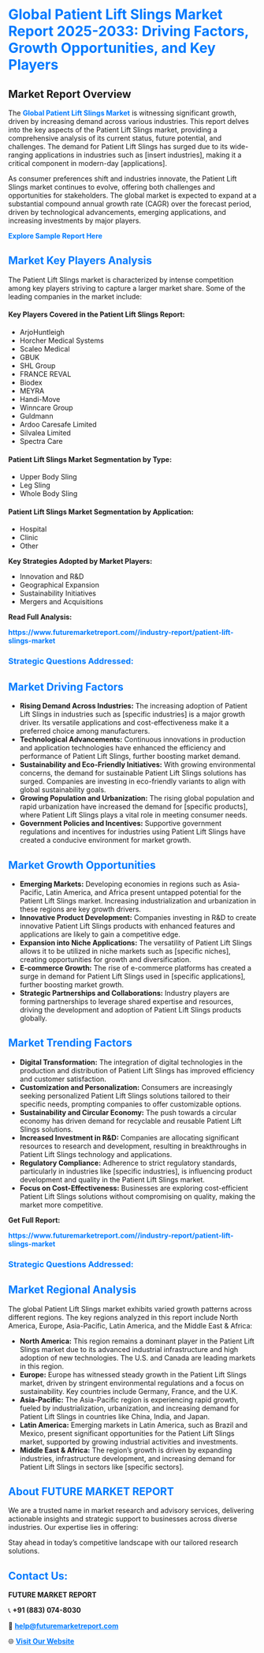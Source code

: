 <h1 style="color: #007BFF;">Global Patient Lift Slings Market Report 2025-2033: Driving Factors, Growth Opportunities, and Key Players</h1>

<section id="overview">
<h2>Market Report Overview</h2>
<p>The <a href="https://www.futuremarketreport.com//industry-report/patient-lift-slings-market" style="color: #007BFF; text-decoration: none;"><strong>Global Patient Lift Slings Market</strong></a> is witnessing significant growth, driven by increasing demand across various industries. This report delves into the key aspects of the Patient Lift Slings market, providing a comprehensive analysis of its current status, future potential, and challenges. The demand for Patient Lift Slings has surged due to its wide-ranging applications in industries such as [insert industries], making it a critical component in modern-day [applications].</p>
<p>As consumer preferences shift and industries innovate, the Patient Lift Slings market continues to evolve, offering both challenges and opportunities for stakeholders. The global market is expected to expand at a substantial compound annual growth rate (CAGR) over the forecast period, driven by technological advancements, emerging applications, and increasing investments by major players.</p>
</section>

<section id="overview">
<p><a href="https://www.futuremarketreport.com//request-sample/reportId=77492" style="color: #007BFF; text-decoration: none;"><strong>Explore Sample Report Here</strong></a></p>
</section>

<section id="key-players">
<h2 style="color: #007BFF;">Market Key Players Analysis</h2>
<p>The Patient Lift Slings market is characterized by intense competition among key players striving to capture a larger market share. Some of the leading companies in the market include:</p>
<h4>Key Players Covered in the Patient Lift Slings Report:</h4>
<ul><li>ArjoHuntleigh</li><li>Horcher Medical Systems</li><li>Scaleo Medical</li><li>GBUK</li><li>SHL Group</li><li>FRANCE REVAL</li><li>Biodex</li><li>MEYRA</li><li>Handi-Move</li><li>Winncare Group</li><li>Guldmann</li><li>Ardoo Caresafe Limited</li><li>Silvalea Limited</li><li>Spectra Care</li></ul>
<h4>Patient Lift Slings Market Segmentation by Type:</h4>
<ul><li>Upper Body Sling</li><li>Leg Sling</li><li>Whole Body Sling</li></ul>

<h4>Patient Lift Slings Market Segmentation by Application:</h4>
<ul><li>Hospital</li><li>Clinic</li><li>Other</li></ul>
<p><strong>Key Strategies Adopted by Market Players:</strong></p>
<ul>
<li>Innovation and R&D</li>
<li>Geographical Expansion</li>
<li>Sustainability Initiatives</li>
<li>Mergers and Acquisitions</li>
</ul>
</section>

<section>
<p><strong>Read Full Analysis: </strong></p><a href="https://www.futuremarketreport.com//industry-report/patient-lift-slings-market" style="color: #007BFF; text-decoration: none;"><strong>https://www.futuremarketreport.com//industry-report/patient-lift-slings-market</strong></a>
<h3 style="color: #007BFF;">Strategic Questions Addressed:</h3>
</section>

<section id="driving-factors">
<h2 style="color: #007BFF;">Market Driving Factors</h2>
<ul>
<li><strong>Rising Demand Across Industries:</strong> The increasing adoption of Patient Lift Slings in industries such as [specific industries] is a major growth driver. Its versatile applications and cost-effectiveness make it a preferred choice among manufacturers.</li>
<li><strong>Technological Advancements:</strong> Continuous innovations in production and application technologies have enhanced the efficiency and performance of Patient Lift Slings, further boosting market demand.</li>
<li><strong>Sustainability and Eco-Friendly Initiatives:</strong> With growing environmental concerns, the demand for sustainable Patient Lift Slings solutions has surged. Companies are investing in eco-friendly variants to align with global sustainability goals.</li>
<li><strong>Growing Population and Urbanization:</strong> The rising global population and rapid urbanization have increased the demand for [specific products], where Patient Lift Slings plays a vital role in meeting consumer needs.</li>
<li><strong>Government Policies and Incentives:</strong> Supportive government regulations and incentives for industries using Patient Lift Slings have created a conducive environment for market growth.</li>
</ul>
</section>

<section id="growth-opportunities">
<h2 style="color: #007BFF;">Market Growth Opportunities</h2>
<ul>
<li><strong>Emerging Markets:</strong> Developing economies in regions such as Asia-Pacific, Latin America, and Africa present untapped potential for the Patient Lift Slings market. Increasing industrialization and urbanization in these regions are key growth drivers.</li>
<li><strong>Innovative Product Development:</strong> Companies investing in R&D to create innovative Patient Lift Slings products with enhanced features and applications are likely to gain a competitive edge.</li>
<li><strong>Expansion into Niche Applications:</strong> The versatility of Patient Lift Slings allows it to be utilized in niche markets such as [specific niches], creating opportunities for growth and diversification.</li>
<li><strong>E-commerce Growth:</strong> The rise of e-commerce platforms has created a surge in demand for Patient Lift Slings used in [specific applications], further boosting market growth.</li>
<li><strong>Strategic Partnerships and Collaborations:</strong> Industry players are forming partnerships to leverage shared expertise and resources, driving the development and adoption of Patient Lift Slings products globally.</li>
</ul>
</section>

<section id="trending-factors">
<h2 style="color: #007BFF;">Market Trending Factors</h2>
<ul>
<li><strong>Digital Transformation:</strong> The integration of digital technologies in the production and distribution of Patient Lift Slings has improved efficiency and customer satisfaction.</li>
<li><strong>Customization and Personalization:</strong> Consumers are increasingly seeking personalized Patient Lift Slings solutions tailored to their specific needs, prompting companies to offer customizable options.</li>
<li><strong>Sustainability and Circular Economy:</strong> The push towards a circular economy has driven demand for recyclable and reusable Patient Lift Slings solutions.</li>
<li><strong>Increased Investment in R&D:</strong> Companies are allocating significant resources to research and development, resulting in breakthroughs in Patient Lift Slings technology and applications.</li>
<li><strong>Regulatory Compliance:</strong> Adherence to strict regulatory standards, particularly in industries like [specific industries], is influencing product development and quality in the Patient Lift Slings market.</li>
<li><strong>Focus on Cost-Effectiveness:</strong> Businesses are exploring cost-efficient Patient Lift Slings solutions without compromising on quality, making the market more competitive.</li>
</ul>
</section>

<section>
<p><strong>Get Full Report: </strong></p><a href="https://www.futuremarketreport.com//industry-report/patient-lift-slings-market" style="color: #007BFF; text-decoration: none;"><strong>https://www.futuremarketreport.com//industry-report/patient-lift-slings-market</strong></a>
<h3 style="color: #007BFF;">Strategic Questions Addressed:</h3>
</section>


<section id="regional-analysis">
<h2 style="color: #007BFF;">Market Regional Analysis</h2>
<p>The global Patient Lift Slings market exhibits varied growth patterns across different regions. The key regions analyzed in this report include North America, Europe, Asia-Pacific, Latin America, and the Middle East & Africa:</p>
<ul>
<li><strong>North America:</strong> This region remains a dominant player in the Patient Lift Slings market due to its advanced industrial infrastructure and high adoption of new technologies. The U.S. and Canada are leading markets in this region.</li>
<li><strong>Europe:</strong> Europe has witnessed steady growth in the Patient Lift Slings market, driven by stringent environmental regulations and a focus on sustainability. Key countries include Germany, France, and the U.K.</li>
<li><strong>Asia-Pacific:</strong> The Asia-Pacific region is experiencing rapid growth, fueled by industrialization, urbanization, and increasing demand for Patient Lift Slings in countries like China, India, and Japan.</li>
<li><strong>Latin America:</strong> Emerging markets in Latin America, such as Brazil and Mexico, present significant opportunities for the Patient Lift Slings market, supported by growing industrial activities and investments.</li>
<li><strong>Middle East & Africa:</strong> The region’s growth is driven by expanding industries, infrastructure development, and increasing demand for Patient Lift Slings in sectors like [specific sectors].</li>
</ul>
</section>

<footer>
<h2 style="color: #007BFF;">About FUTURE MARKET REPORT</h2>
<p>We are a trusted name in market research and advisory services, delivering actionable insights and strategic support to businesses across diverse industries. Our expertise lies in offering:</p>

<p>Stay ahead in today’s competitive landscape with our tailored research solutions.</p>

<h2 style="color: #007BFF;">Contact Us:</h2>
<p><strong>FUTURE MARKET REPORT</strong></p>
<p>📞 <strong>+91 (883) 074-8030</strong></p>
<p>📧 <strong><a href="mailto:help@futuremarketreport.com" style="color: #007BFF;">help@futuremarketreport.com</a></strong></p>
<p>🌐 <strong><a href="https://www.futuremarketreport.com/" style="color: #007BFF;">Visit Our Website</a></strong></p>
</footer>